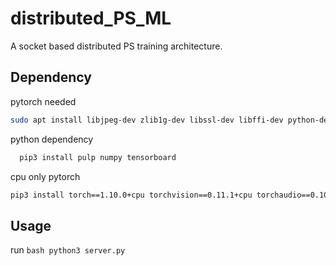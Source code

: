 # distributed_PS_ML

A socket based distributed PS training architecture.

## Dependency

pytorch needed

  ```bash
  sudo apt install libjpeg-dev zlib1g-dev libssl-dev libffi-dev python-dev build-essential libxml2-dev libxslt1-dev
  ```

python dependency  

```bash
  pip3 install pulp numpy tensorboard
  ```

cpu only pytorch
    
```bash 
pip3 install torch==1.10.0+cpu torchvision==0.11.1+cpu torchaudio==0.10.0+cpu -f https://download.pytorch.org/whl/cpu/torch_stable.html
```

## Usage

run ```bash python3 server.py ```
